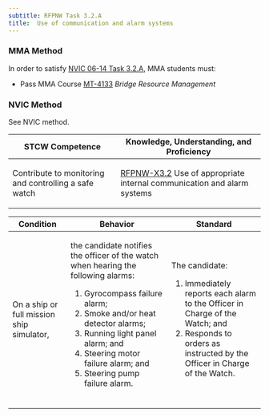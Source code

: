 ```yaml
---
subtitle: RFPNW Task 3.2.A 
title:  Use of communication and alarm systems
---
```



### MMA Method

In order to satisfy  [NVIC 06-14  Task  3.2.A]({{site.baseurl}}/assets/images/nvic-06-14.pdf), MMA students must:

* Pass MMA Course [MT-4133]( {{site.baseurl}}/courses/MT-4133) *Bridge Resource Management*


### NVIC Method

<a onclick="togglevisibility('nvic_methods')" >See NVIC method.</a>

<div id='nvic_methods' class='hide'>

<table>
<thead>
<tr>
<th class='forty'> STCW Competence </th>
<th class='sixty'> Knowledge, Understanding, and Proficiency </th>
</tr>
</thead>




<tbody>
<tr><td markdown='1'>

Contribute to monitoring and controlling a safe watch

</td><td markdown='1'>

[RFPNW-X3.2](../../tables/24.html#RFPNW-X3.2) Use of appropriate internal communication and alarm systems

</td></tr>


</tbody>
</table>


<table>
<thead>
<tr><th class='twenty'>  Condition </th><th class='twenty'> Behavior </th><th  class='sixty'>Standard </th></tr>
</thead>
<tbody >



<tr><td markdown='1'>

On a ship or full mission ship simulator,

</td><td markdown='1'>

the candidate notifies the officer of the watch when hearing the following alarms:

1. Gyrocompass failure alarm;
2. Smoke and/or heat detector alarms;
3. Running light panel alarm; and
4. Steering motor failure alarm; and
5. Steering pump failure alarm.

<br>

<div class="tooltip">
<span class="tooltiptext">
</span>
</div>


</td><td markdown='1'>

The candidate:

1. Immediately reports each alarm to the Officer in Charge of the Watch; and
2. Responds to orders as instructed by the Officer in Charge of the Watch.

</td></tr>
</tbody>
</table>
</div>

